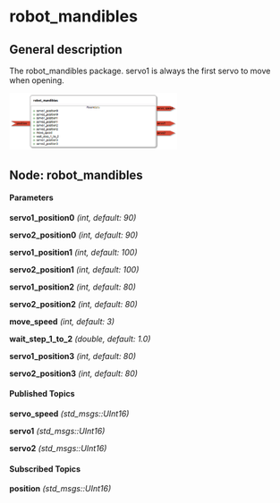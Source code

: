 robot_mandibles
====================

General description
---------------------
The robot_mandibles package. servo1 is always the first servo to move when opening.

<img src="./model/robot_mandibles.png" width="300px" />

Node: robot_mandibles
---------------------
#### Parameters
**servo1_position0** *(int, default: 90)*
<!--- protected region servo1_position0 on begin -->
<!--- protected region servo1_position0 end -->

**servo2_position0** *(int, default: 90)*
<!--- protected region servo2_position0 on begin -->
<!--- protected region servo2_position0 end -->

**servo1_position1** *(int, default: 100)*
<!--- protected region servo1_position1 on begin -->
<!--- protected region servo1_position1 end -->

**servo2_position1** *(int, default: 100)*
<!--- protected region servo2_position1 on begin -->
<!--- protected region servo2_position1 end -->

**servo1_position2** *(int, default: 80)*
<!--- protected region servo1_position2 on begin -->
<!--- protected region servo1_position2 end -->

**servo2_position2** *(int, default: 80)*
<!--- protected region servo2_position2 on begin -->
<!--- protected region servo2_position2 end -->

**move_speed** *(int, default: 3)*
<!--- protected region move_speed on begin -->
<!--- protected region move_speed end -->

**wait_step_1_to_2** *(double, default: 1.0)*
<!--- protected region wait_step_1_to_2 on begin -->
<!--- protected region wait_step_1_to_2 end -->

**servo1_position3** *(int, default: 80)*
<!--- protected region servo1_position3 on begin -->
<!--- protected region servo1_position3 end -->

**servo2_position3** *(int, default: 80)*
<!--- protected region servo2_position3 on begin -->
<!--- protected region servo2_position3 end -->


#### Published Topics
**servo_speed** *(std_msgs::UInt16)*   
<!--- protected region servo_speed on begin -->
<!--- protected region servo_speed end -->

**servo1** *(std_msgs::UInt16)*   
<!--- protected region servo1 on begin -->
<!--- protected region servo1 end -->

**servo2** *(std_msgs::UInt16)*   
<!--- protected region servo2 on begin -->
<!--- protected region servo2 end -->


#### Subscribed Topics
**position** *(std_msgs::UInt16)*   
<!--- protected region position on begin -->
<!--- protected region position end -->



